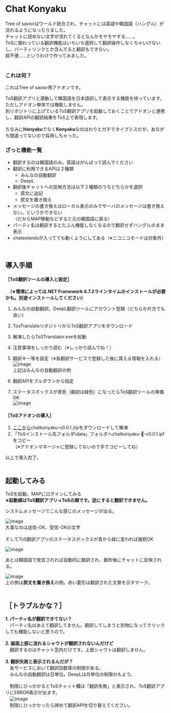 # Chat Konyaku
Tree of saviorはワールド統合され、チャットには英語や韓国語（ハングル）が流れるようになったりました。  
チャットに読めない文字が流れてくるとなんかモヤモヤする……。  
ToSに備わっている翻訳機能はいちいち選択して翻訳操作しなくちゃいけないし、パーティリンクとか含んでると翻訳もできない。  
超不便……というわけで作ってみました。  
<br>
### これは何？
これはTree of savior用アドオンです。  
  
ToS翻訳アプリと連動して韓国語を日本語訳して表示する機能を持っています。  
ただしアドオン単体では機能しません。  
別リポジトリに上げているToS翻訳アプリを起動しておくことでアドオンと連携し、翻訳APIの翻訳結果をToS上で表現します。  
<br>
ちなみに**Honyaku**でなく**Konyaku**なのはわりとガチでタイプミスだが、あながち間違ってないので採用しちゃった。
<br>
### ざっと機能一覧
* 翻訳するのは韓国語のみ。英語はがんばって読んでください
* 翻訳に利用できるAPIは２種類
  * みんなの自動翻訳
  * DeepL
* 翻訳後チャットへの反映方法は以下２種類のうちどちらかを選択
  * 原文に追記
  * 原文を置き換え
* メッセージの書き換えはローカル表示のみでサーバのメッセージは書き換えない。というかできない<br>（だからMAP移動などすると元の韓国語に戻る）
* パーティ名は翻訳するとたぶん機能しなくなるので翻訳せずハングルのまま表示
* chatextendsが入ってても動くようにしてある（※ニコニコモードは対象外）
<br>

## 導入手順
#### ［ToS翻訳ツールの導入と設定］
　**（※環境によっては.NET Framework 4.7.2ラインタイムのインストールが必要かも。別途インストールしてください）**  
1. みんなの自動翻訳、DeepL翻訳ツールにアカウント登録（どちらか片方でも良い）  
2. TosTranslateリポジトリ[]()からToS翻訳アプリをダウンロード  
3. 解凍したらToSTranslator.exeを起動  
4. 注意事項をしっかり読む（※しっかり読んでね！）  
5. 翻訳キー等を設定（※各翻訳サービスで登録した後に貰える情報を入れる）  
![image](https://github.com/mamao11/ToSAddons/assets/36460192/c2588780-c5e9-4ae3-8cf7-c60a7ad1cd09)  
上記はみんなの自動翻訳の例

7. 翻訳APIをプルダウンから指定  
8. ステータスボックスが青色（翻訳は緑色）になったらToS翻訳ツールの準備OK  
![image](https://github.com/mamao11/ToSAddons/assets/36460192/02fc7a59-5f65-408c-bb73-b90ce7f5a7c7)
  
#### ［ToSアドオンの導入］

1. [ここから](https://github.com/mamao11/ToSAddons/releases/tag/v0.0.1)chatkonyaku-v0.0.1.zipをダウンロードして解凍  
2. 「ToSインストール先フォルダ\data」フォルダへchatkonyaku-📖-v0.0.1.ipfをコピー  
  （※アドオンマネージャに登録してないので手でコピーしてね）  
  
以上で導入完了。  
<br>
## 起動してみる
ToSを起動。MAPにログインしてみる  
**※起動順はToS翻訳アプリ→ToSの順です。逆にすると翻訳できません。**  

システムメッセージでこんな感じのメッセージが出る。  
  
![image](https://github.com/mamao11/ToSAddons/assets/36460192/5af43927-27e5-4321-8f72-a81fdde8642b)  
大事なのは送信-OK、受信-OKの文字  
<br>
そしてToS翻訳アプリのステータスボックスが青から緑に変われば接続OK  
  
![image](https://github.com/mamao11/ToSAddons/assets/36460192/97b1e362-d763-46cb-8ffe-bbbf4c2b5c33)

あとは韓国語で発言されれば自動的に翻訳され、数秒後にチャットに反映される。  
  
![image](https://github.com/mamao11/ToSAddons/assets/36460192/c791f97a-24d6-494d-9104-0f57e0c7b1a8)  
上の例は**原文を置き換え**の例。赤い菱形は翻訳された文章を示すマーク。  
<br>
## ［トラブルかな？］
**1. パーティ名が翻訳できてない？**  
  　パーティ名はあえて翻訳してません。翻訳してしまうと別物になってクリックしても機能しないと思うので。  
   <br>
**2. 画面上部に流れるシャウトが翻訳されないんだけど**  
  　翻訳するのはチャット窓内だけです。上部シャウトは翻訳しません。  
   <br>
**3. 翻訳失敗と表示されるんだが？**  
  　各サービスにおいて翻訳回数等の制限がある。  
  　みんなの自動翻訳は日単位。DeepLは月単位の制限のもよう。  
<br>
  　制限にひっかかるとToSチャット欄は「翻訳失敗」と表示され、ToS翻訳アプリにERROR表示が出ます。  
  　![image](https://github.com/mamao11/ToSAddons/assets/36460192/3ef36763-48c4-412b-bb11-257f5942915c)
<br>
  　制限にひっかかったら諦めて翻訳APIを切り替えてください。  
